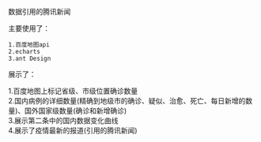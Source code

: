 数据引用的腾讯新闻

主要使用了：

    1.百度地图api  
    2.echarts  
    3.ant Design

展示了：

   1.百度地图上标记省级、市级位置确诊数量  
   2.国内病例的详细数量(精确到地级市的确诊、疑似、治愈、死亡、每日新增的数量)、国外国家级数量(确诊和新增确诊)  
   3.展示第二条中的国内数据变化曲线  
   4.展示了疫情最新的报道(引用的腾讯新闻)  
